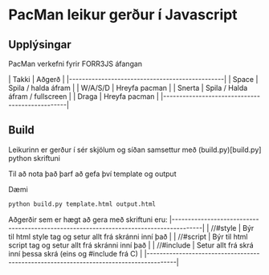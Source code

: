 # PacMan leikur gerður í Javascript

## Upplýsingar

PacMan verkefni fyrir FORR3JS áfangan

| Takki   | Aðgerð                               |
|------------------------------------------------|
| Space   | Spila / halda áfram                  |
| W/A/S/D | Hreyfa pacman                        |
| Snerta  | Spila / Halda áfram / fullscreen     |
| Draga   | Hreyfa pacman                        |
|------------------------------------------------|

## Build

Leikurinn er gerður í sér skjölum og síðan samsettur með (build.py)[build.py] python skriftuni

Til að nota það þarf að gefa því template og output

Dæmi

```sh
python build.py template.html output.html
```

Aðgerðir sem er hægt að gera með skriftuni eru:
|---------------------------------------------------------------------------------------|
| //#style <filename>    | Býr til html style tag og setur allt frá skránni inní það    |
| //#script <filename>   | Býr til html script tag og setur allt frá skránni inní það   |
| //#include <filename>  | Setur allt frá skrá inní þessa skrá (eins og #include frá C) |
|---------------------------------------------------------------------------------------|
